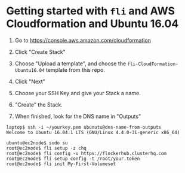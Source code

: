 
# Getting started with `fli` and AWS Cloudformation and Ubuntu 16.04

1. Go to https://console.aws.amazon.com/cloudformation

2. Click "Create Stack"

3. Choose "Upload a template", and choose the `fli-CloudFormation-Ubuntu16.04` template from this repo.

4. Click "Next"

5. Choose your SSH Key and give your Stack a name.

6. "Create" the Stack.

7. When finished, look for the DNS name in "Outputs"

```
laptop$ ssh -i ~/yourkey.pem ubunutu@dns-name-from-outputs
Welcome to Ubuntu 16.04.1 LTS (GNU/Linux 4.4.0-31-generic x86_64)

ubuntu@ec2node$ sudo su
root@ec2node$ fli setup -z chq
root@ec2node$ fli config -u https://flockerhub.clusterhq.com
root@ec2node$ fli setup config -t /root/your.token
root@ec2node$ fli init My-First-Volumeset
```

